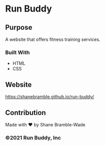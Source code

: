 # Run Buddy

## Purpose
A website that offers fitness training services.

### Built With 
* HTML
* CSS

## Website 
https://shanebramble.github.io/run-buddy/

## Contribution
Made with ❤️ by Shane Bramble-Wade

### ©️2021 Run Buddy, Inc 
